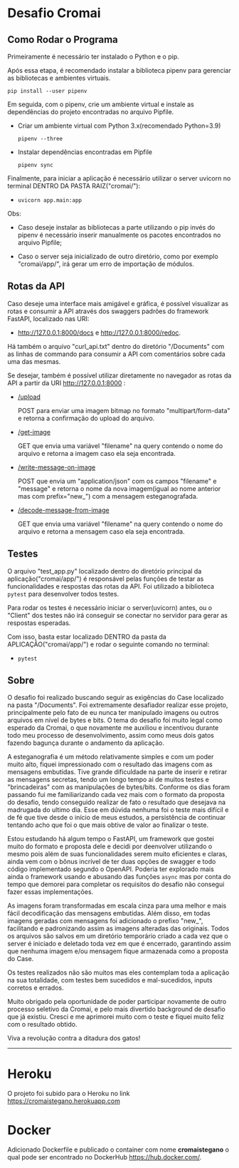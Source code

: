 

# Desafio Cromai


## Como Rodar o Programa

Primeiramente é necessário ter instalado o Python e o pip.

Após essa etapa, é recomendado instalar a biblioteca pipenv para gerenciar as bibliotecas e ambientes virtuais.

<code>pip install --user pipenv</code>

Em seguida, com o pipenv, crie um ambiente virtual e instale as dependências do projeto encontradas no arquivo Pipfile.

- Criar um ambiente virtual com Python 3.x(recomendado Python=3.9)

    <code>pipenv --three</code>

- Instalar dependências encontradas em Pipfile

    <code>pipenv sync</code>


Finalmente, para iniciar a aplicação é necessário utilizar o server uvicorn no terminal DENTRO DA PASTA RAIZ("cromai/"):
- <code>uvicorn app.main:app</code>


Obs:

- Caso deseje instalar as bibliotecas a parte utilizando o pip invés do pipenv é necessário inserir manualmente os pacotes encontrados no arquivo Pipfile;

- Caso o server seja inicializado de outro diretório, como por exemplo "cromai/app/", irá gerar um erro de importação de módulos.


## Rotas da API

Caso deseje uma interface mais amigável e gráfica, é possível visualizar as rotas e consumir a API através dos swaggers padrões do framework FastAPI, localizado nas URI:
- http://127.0.0.1:8000/docs e http://127.0.0.1:8000/redoc.

Há também o arquivo "curl_api.txt" dentro do diretório "/Documents" com as linhas de commando para consumir a API com comentários sobre cada uma das mesmas.

Se desejar, também é possível utilizar diretamente no navegador as rotas da API a partir da URI http://127.0.0.1:8000 :

- <a href="http://127.0.0.1:8000/upload">/upload</a>

    POST para enviar uma imagem bitmap no formato "multipart/form-data" e retorna a confirmação do upload do arquivo.

- <a href="http://127.0.0.1:8000/get-image">/get-image</a>

    GET que envia uma variável "filename" na query contendo o nome do arquivo e retorna a imagem caso ela seja encontrada.

- <a href="http://127.0.0.1:8000/write-message-on-image">/write-message-on-image</a>

    POST que envia um "application/json" com os campos "filename" e "message" e retorna o nome da nova imagem(igual ao nome anterior mas com prefix="new_") com a mensagem esteganografada.

- <a href="http://127.0.0.1:8000/decode-message-from-image">/decode-message-from-image</a>

    GET que envia uma variável "filename" na query contendo o nome do arquivo e retorna a mensagem caso ela seja encontrada.


## Testes

O arquivo "test_app.py" localizado dentro do diretório principal da aplicação("cromai/app/") é responsável pelas funções de testar as funcionalidades e respostas das rotas da API. Foi utilizado a biblioteca <code>pytest</code> para desenvolver todos testes.

Para rodar os testes é necessário iniciar o server(uvicorn) antes, ou o "Client" dos testes não irá conseguir se conectar no servidor para gerar as respostas esperadas.

Com isso, basta estar localizado DENTRO da pasta da APLICAÇÃO("cromai/app/") e rodar o seguinte comando no terminal:
- <code>pytest</code>


## Sobre

O desafio foi realizado buscando seguir as exigências do Case localizado na pasta "/Documents". Foi extremamente desafiador realizar esse projeto, principalmente pelo fato de eu nunca ter manipulado imagens ou outros arquivos em nível de bytes e bits. O tema do desafio foi muito legal como esperado da Cromai, o que novamente me auxiliou e incentivou durante todo meu processo de desenvolvimento, assim como meus dois gatos fazendo bagunça durante o andamento da aplicação.

A esteganografia é um método relativamente simples e com um poder muito alto, fiquei impressionado com o resultado das imagens com as mensagens embutidas. Tive grande dificuldade na parte de inserir e retirar as mensagens secretas, tendo um longo tempo ai de muitos testes e "brincadeiras" com as manipulações de bytes/bits. Conforme os dias foram passando fui me familiarizando cada vez mais com o formato da proposta do desafio, tendo conseguido realizar de fato o resultado que desejava na madrugada do ultimo dia. Esse em dúvida nenhuma foi o teste mais difícil e de fé que tive desde o início de meus estudos, a persistência de continuar tentando acho que foi o que mais obtive de valor ao finalizar o teste.

Estou estudando há algum tempo o FastAPI, um framework que gostei muito do formato e proposta dele e decidi por deenvolver utilizando o mesmo pois além de suas funcionalidades serem muito eficientes e claras, ainda vem com o bônus incrível de ter duas opções de swagger e todo código implementado segundo o OpenAPI. Poderia ter explorado mais ainda o framework usando e abusando das funções <code>async</code> mas por conta do tempo que demorei para completar os requisitos do desafio não consegui fazer essas implementações.

As imagens foram transformadas em escala cinza para uma melhor e mais fácil decodificação das mensagens embutidas. Além disso, em todas imagens geradas com mensagens foi adicionado o prefixo "new_", facilitando e padronizando assim as imagens alteradas das originais. Todos os arquivos são salvos em um diretório temporário criado a cada vez que o server é iniciado e deletado toda vez em que é encerrado, garantindo assim que nenhuma imagem e/ou mensagem fique armazenada como a proposta do Case.

Os testes realizados não são muitos mas eles contemplam toda a aplicação na sua totalidade, com testes bem sucedidos e mal-sucedidos, inputs corretos e errados.

Muito obrigado pela oportunidade de poder participar novamente de outro processo seletivo da Cromai, e pelo mais divertido background de desafio que já existiu. Cresci e me aprimorei muito com o teste e fiquei muito feliz com o resultado obtido.

Viva a revolução contra a ditadura dos gatos!


---

# Heroku

O projeto foi subido para o Heroku no link <link>https://cromaistegano.herokuapp.com</link>


# Docker

Adicionado Dockerfile e publicado o container com nome <strong>cromaistegano</strong> o qual pode ser encontrado no DockerHub https://hub.docker.com/.
